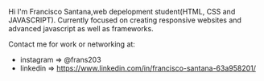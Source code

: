 Hi I'm Francisco Santana,web depelopment  student(HTML, CSS and JAVASCRIPT).
Currently focused on creating responsive websites and advanced javascript as well as frameworks. 

Contact me for work or networking at:
- instagram => @frans203 
- linkedin => https://www.linkedin.com/in/francisco-santana-63a958201/


<!---
frans203/frans203 is a ✨ special ✨ repository because its `README.md` (this file) appears on your GitHub profile.
You can click the Preview link to take a look at your changes.
--->
